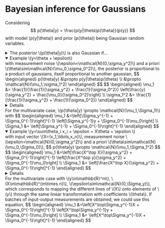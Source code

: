 # Bayesian inference for Gaussians
Considering
$$
p(\theta|y) = \frac{p(y|\theta)p(\theta)}{p(y)}
$$
with model \(p(y|\theta)\) and prior \(p(\theta)\) being Gaussian random variables.  
<details>
<summary> The posterior \(p(\theta|y)\) is also Gaussian if... </summary>
\(p(\theta|y)\) is Gaussian if the product \(p(y|\theta)p(\theta)\) is proportionnal to
$$
e^{-\frac{1}{2}\left(\theta^\top\Sigma^{-1}\theta - 2\theta^\top\Sigma^{-1}\mu + ...\right)}
$$
the last constant part in the exponential does not matter: it is partly used for completing the square so the exponential part is
$$
e^{-\frac{1}{2}(\theta-\mu)^\top\Sigma^{-1}(\theta-\mu)}
$$
and partly used to scale (since \(e^{x+c}=e^xe^c\)) the result so the final posterior distribution has a scaling factor (also taking into account \(p(y)\) ) that integrates to 1. It always does integrate to 1 because all probability density functions do.
</details>

<details open>
<summary>Example \(y=\theta + \epsilon\)</summary>
with measurement noise \(\epsilon=\mathcal{N}(0,\sigma_y^2)\) and a priori \(\theta\sim\mathcal{N}(\mu_0,\sigma_0^2)\), the posterior is proportional to a product of gaussians, itself proportional to another gaussian,
$$
\begin{aligned}
p(\theta|y) &\propto p(y|\theta)p(\theta) \\
&\propto \mathcal{N}(\mu_1,\sigma_1^2)
\end{aligned}
$$
$$
\begin{aligned}
\mu_1 &= \frac{1}{\frac{1}{\sigma_y^2} + \frac{1}{\sigma_0^2}} \left(\frac{y}{\sigma_y^2} + \frac{\mu_0}{\sigma_0^2}\right) \\
\sigma_1^2 &= \frac{1}{\frac{1}{\sigma_y^2} + \frac{1}{\sigma_0^2}}
\end{aligned}
$$
<details>
$$
\begin{aligned}
p(\theta|y) &\propto \exp\left(-\frac{1}{2}\frac{(y-\theta)^2}{\sigma_y^2}\right) \exp\left(-\frac{1}{2}\frac{(\theta-\mu_0)^2}{\sigma_0^2}\right) \\
&=\exp\left(-\frac{1}{2}\left(\frac{y^2-2y\theta+\theta^2}{\sigma_y^2}+\frac{\theta^2-2\theta\mu_0+\mu_0^2}{\sigma_0^2}\right)\right) \\
&= \exp\left(-\frac{1}{2}\left(\theta^2\underbrace{\left(\frac{1}{\sigma_y^2}+\frac{1}{\sigma_0^2}\right)}_{\frac{1}{\sigma_1^2}}-2\theta\underbrace{\left(\frac{y}{\sigma_y^2}+\frac{\mu_0}{\sigma_0^2}\right)}_{\frac{\mu_1}{\sigma_1^2}} + \ldots\right)\right)
\end{aligned}
$$
</details>
For the multivariate case, \(p(\theta|y) \propto \mathcal{N}(\mu_1,\Sigma_1)\) with
$$
\begin{aligned}
\mu_1 &=\left[\Sigma_y^{-1} + \Sigma_0^{-1}\right]^{-1} \left[\Sigma_y^{-1}y + \Sigma_0^{-1}\mu_0\right] \\
\Sigma_1 &= \left[\Sigma_y^{-1} + \Sigma_0^{-1}\right]^{-1}
\end{aligned}
$$
</details>


<details open>
<summary>Example \(y=\sum\theta_i x_i + \epsilon = X\theta + \epsilon \)</summary>
with input vector \(X=(x_1,\ldots,x_n)\), measurement noise \(\epsilon=\mathcal{N}(0,\sigma_y^2)\) and a priori \(\theta\sim\mathcal{N}(\mu_0,\Sigma_0)\),
$$
p(\theta|y) \propto \mathcal{N}(\mu_1,\Sigma_1^2)
$$
$$
\begin{aligned}
\mu_1 &=\left[\frac{X^\top X}{\sigma_y^2} + \Sigma_0^{-1}\right]^{-1} \left[\frac{X^\top y}{\sigma_y^2} + \Sigma_0^{-1}\mu_0\right] \\
\Sigma_1 &= \left[\frac{X^\top X}{\sigma_y^2} + \Sigma_0^{-1}\right]^{-1}
\end{aligned}
$$
<details>
$$
\begin{aligned}
p(\theta|y) &\propto \exp\left(-\frac{1}{2}\frac{(y-X\theta)^2}{\sigma_y^2}\right) \exp\left(-\frac{1}{2}(\theta-\mu_0)^\top\Sigma_0^{-1}(\theta-\mu_0)\right) \\
&=\exp\left(-\frac{1}{2}\left(\frac{y^2-2yX\theta+(X\theta)^2}{\sigma_y^2}\theta^\top\Sigma_0^{-1}\theta - 2\theta^\top\Sigma_0^{-1}\mu_0 + \mu_0^\top\Sigma_0^{-1}\mu_0\right)\right)
\end{aligned}
$$
Using \((X\theta)^2 = (X\theta)^\top X\theta = \theta^\top X^\top X \theta\) and \(yX\theta = (yX\theta)^\top = \theta^\top X^\top y\),
$$
= \exp\left(-\frac{1}{2}\left(\theta^\top\underbrace{\left(\frac{X^\top X}{\sigma_y^2}+\Sigma_0^{-1}\right)}_{\Sigma_1^{-1}}\theta - 2\theta^\top\underbrace{\left(\frac{X^\top y}{\sigma_y^2}+\Sigma_0^{-1}\mu_0\right)}_{\Sigma^{-1}\mu_1}+\ldots\right)\right)
$$
</details>
For the multivariate case with \(y\in\mathbb{R}^m\), \(X\in\mathbb{R}^{m\times n}\), \(\epsilon\sim\mathcal{N}(0,\Sigma_y)\), which corresponds to mapping the different lines of \(X\) onto elements of \(y\) through the same linear transformation with coefficients \(\theta\). If batches of input-output measurements are obtained, we could use this equation,
$$
\begin{aligned}
\mu_1 &=\left[X^\top\Sigma_y^{-1}X + \Sigma_0^{-1}\right]^{-1} \left[X^\top\Sigma_y^{-1}y + \Sigma_0^{-1}\mu_0\right] \\
\Sigma_1 &= \left[X^\top\Sigma_y^{-1}X + \Sigma_0^{-1}\right]^{-1}
\end{aligned}
$$
</details>